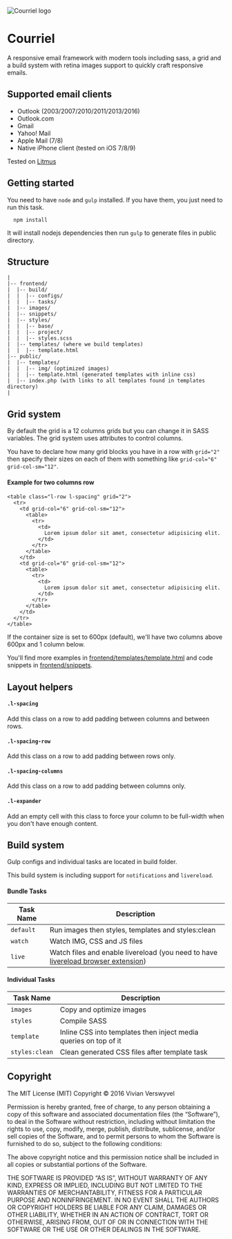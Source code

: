 ![Courriel logo](http://i.imgur.com/y1vRjzX.png)

# **Courriel**

A responsive email framework with modern tools including sass, a grid and a build system with retina images support to quickly craft responsive emails.

## Supported email clients

- Outlook (2003/2007/2010/2011/2013/2016)
- Outlook.com
- Gmail
- Yahoo! Mail
- Apple Mail (7/8)
- Native iPhone client (tested on iOS 7/8/9)

Tested on [Litmus](https://litmus.com/)

## Getting started

You need to have `node` and `gulp` installed. If you have them, you just need to run this task.
```
  npm install
```
It will install nodejs dependencies then run `gulp` to generate files in public directory.

## Structure

```
|
|-- frontend/
|  |-- build/
|  |  |-- configs/
|  |  |-- tasks/
|  |-- images/
|  |-- snippets/
|  |-- styles/
|  |  |-- base/
|  |  |-- project/
|  |  |-- styles.scss
|  |-- templates/ (where we build templates)
|  |  |-- template.html
|-- public/
|  |-- templates/
|  |  |-- img/ (optimized images)
|  |  |-- template.html (generated templates with inline css)
|  |-- index.php (with links to all templates found in templates directory)
|
```

## Grid system

By default the grid is a 12 columns grids but you can change it in SASS variables. The grid system uses attributes to control columns.

You have to declare how many grid blocks you have in a row with `grid="2"` then specify their sizes on each of them with something like `grid-col="6" grid-col-sm="12"`.

#### Example for two columns row

```
<table class="l-row l-spacing" grid="2">
  <tr>
    <td grid-col="6" grid-col-sm="12">
      <table>
        <tr>
          <td>
            Lorem ipsum dolor sit amet, consectetur adipisicing elit.
          </td>
        </tr>
      </table>
    </td>
    <td grid-col="6" grid-col-sm="12">
      <table>
        <tr>
          <td>
            Lorem ipsum dolor sit amet, consectetur adipisicing elit.
          </td>
        </tr>
      </table>
    </td>
  </tr>
</table>
```
If the container size is set to 600px (default), we'll have two columns above 600px and 1 column below.

You'll find more examples in [frontend/templates/template.html](https://github.com/gor0n/courriel/blob/master/frontend/templates/template.html) and code snippets in [frontend/snippets](https://github.com/gor0n/courriel/tree/master/frontend/snippets).

## Layout helpers

#### `.l-spacing`
Add this class on a row to add padding between columns and between rows.

#### `.l-spacing-row`
Add this class on a row to add padding between rows only.

#### `.l-spacing-columns`
Add this class on a row to add padding between columns only.

#### `.l-expander`
Add an empty cell with this class to force your column to be full-width when you don't have enough content.

## Build system

Gulp configs and individual tasks are located in build folder.

This build system is including support for `notifications` and `livereload`.

#### Bundle Tasks

Task Name     | Description
------------- | -----------------------------------------------------
`default`     | Run images then styles, templates and styles:clean
`watch`       | Watch IMG, CSS and JS files
`live`        | Watch files and enable livereload (you need to have [livereload browser extension](http://livereload.com/extensions/))

#### Individual Tasks

Task Name     | Description
------------- | ----------------------------------------------------
`images`      | Copy and optimize images
`styles`      | Compile SASS
`template`    | Inline CSS into templates then inject media queries on top of it
`styles:clean`| Clean generated CSS files after template task

## Copyright

The MIT License (MIT) Copyright © 2016 Vivian Verswyvel

Permission is hereby granted, free of charge, to any person obtaining a copy of this software and associated documentation files (the “Software”), to deal in the Software without restriction, including without limitation the rights to use, copy, modify, merge, publish, distribute, sublicense, and/or sell copies of the Software, and to permit persons to whom the Software is furnished to do so, subject to the following conditions:

The above copyright notice and this permission notice shall be included in all copies or substantial portions of the Software.

THE SOFTWARE IS PROVIDED “AS IS”, WITHOUT WARRANTY OF ANY KIND, EXPRESS OR IMPLIED, INCLUDING BUT NOT LIMITED TO THE WARRANTIES OF MERCHANTABILITY, FITNESS FOR A PARTICULAR PURPOSE AND NONINFRINGEMENT. IN NO EVENT SHALL THE AUTHORS OR COPYRIGHT HOLDERS BE LIABLE FOR ANY CLAIM, DAMAGES OR OTHER LIABILITY, WHETHER IN AN ACTION OF CONTRACT, TORT OR OTHERWISE, ARISING FROM, OUT OF OR IN CONNECTION WITH THE SOFTWARE OR THE USE OR OTHER DEALINGS IN THE SOFTWARE.
